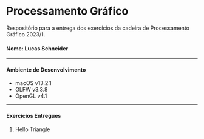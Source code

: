 # Processamento Gráfico

Respositório para a entrega dos exercícios da cadeira de Processamento Gráfico 2023/1.

#### Nome: Lucas Schneider

---------------------------------------------------

#### Ambiente de Desenvolvimento
- macOS v13.2.1
- GLFW v3.3.8
- OpenGL v4.1

---------------------------------------------------

#### Exercícios Entregues

1. Hello Triangle
